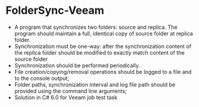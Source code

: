 # FolderSync-Veeam

- A program that synchronizes two folders: source and replica. The
program should maintain a full, identical copy of source folder at replica folder.
- Synchronization must be one-way: after the synchronization content of the
replica folder should be modified to exactly match content of the source
folder
- Synchronization should be performed periodically.
- File creation/copying/removal operations should be logged to a file and to the
console output;
- Folder paths, synchronization interval and log file path should be provided
using the command line arguments;
- Solution in C# 6.0 for Veeam job test task

